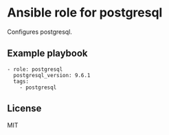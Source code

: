 # Ansible role for postgresql

Configures postgresql.

## Example playbook

    - role: postgresql
      postgresql_version: 9.6.1
      tags:
        - postgresql

## License

MIT

